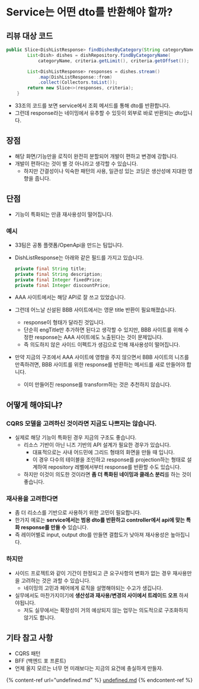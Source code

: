 # Service는 어떤 dto를 반환해야 할까?

## 리뷰 대상 코드

```java
public Slice<DishListResponse> findDishesByCategory(String categoryName, Criteria criteria) {
        List<Dish> dishes = dishRepository.findByCategoryName(
            categoryName, criteria.getLimit(), criteria.getOffset());

        List<DishListResponse> responses = dishes.stream()
            .map(DishListResponse::from)
            .collect(Collectors.toList());
        return new Slice<>(responses, criteria);
    }
```

* 33조의 코드를 보면 service에서 조회 메서드를 통해 dto를 반환합니다.
* 그런데 response라는 네이밍에서 유추할 수 있듯이 외부로 바로 반환되는 dto입니다.

## 장점

* 해당 화면/기능만을 로직이 완전히 분할되어 개발이 편하고 변경에 강합니다.
* 개발이 편하다는 것이 별 것 아니라고 생각할 수 있습니다.
  * 하지만 간결성이나 익숙한 패턴의 사용, 일관성 있는 코딩은 생산성에 지대한 영향을 줍니다.

## 단점

* 기능이 특화되는 만큼 재사용성이 떨어집니다.

### 예시

* 33팀은 공통 플랫폼/OpenApi을 만드는 팀입니다.
*   DishListResponse는 아래와 같은 필드를 가지고 있습니다.

    ```java
    private final String title;
    private final String description;
    private final Integer fixedPrice;
    private final Integer discountPrice;
    ```
* AAA 사이트에서는 해당 API로 잘 쓰고 있었습니다.
* 그런데 어느날 신설된 BBB 사이트에서는 영문 title 반환이 필요해졌습니다.
  * response이 형태가 달라진 것입니다.
  * 단순히 engTitle만 추가하면 된다고 생각할 수 있지만, BBB 사이트를 위해 수정한 response는 AAA 사이트에도 노출된다는 것이 문제입니다.
  * 즉 의도하지 않은 사이드 이펙트가 생김으로 인해 재사용성이 떨어집니다.
* 만약 지금의 구조에서 AAA 사이트에 영향을 주지 않으면서 BBB 사이트의 니즈를 만족하려면, BBB 사이트를 위한 response를 반환하는 메서드를 새로 만들어야 합니다.
  * 이미 만들어진 response를 transform하는 것은 추천하지 않습니다.

## 어떻게 해야되냐?

### CQRS 모델을 고려하신 것이라면 지금도 나쁘지는 않습니다.

* 실제로 해당 기능이 특화된 경우 지금의 구조도 좋습니다.
  * 리소스 기반이 아닌 니즈 기반의 API 설계가 필요한 경우가 있습니다.
    * 대표적으로는 사내 어드민에 그리드 형태의 화면을 만들 때 입니다.
    * 이 경우 다수의 테이블을 조인하고 response를 projection하는 형태로 설계하여 repository 레벨에서부터 response를 반환할 수도 있습니다.
  * 하지만 이것이 의도한 것이라면 **좀 더 특화된 네이밍과 클래스 분리**를 하는 것이 좋습니다.

### 재사용을 고려한다면

* 좀 더 리소스를 기반으로 사용하기 위한 고민이 필요합니다.
* 한가지 예로는 **service에서는 범용 dto를 반환하고 controller에서 api에 맞는 특화 response를 만들 수** 있습니다.
* 즉 레이어별로 input, output dto를 만들면 결합도가 낮아져 재사용성은 높아집니다.

### 하지만

* 사이드 프로젝트와 같이 기간이 한정되고 큰 요구사항의 변화가 없는 경우 재사용만을 고려하는 것은 과할 수 있습니다.
  * 네이밍의 고민과 페어에게 로직을 설명해야되는 수고가 생깁니다.
* 실무에서도 마찬가지이기에 **생산성과 재사용/변경의 사이에서 트레이드 오프** 하셔야됩니다.
  * 저도 실무에서는 확장성이 거의 예상되지 않는 업무는 의도적으로 구조화하지 않기도 합니다.

## 기타 참고 사항

* CQRS 패턴
* BFF (백엔드 포 프론트)
* 언제 올지 모르는 너무 먼 미래보다는 지금의 요건에 충실하게 만들자.

{% content-ref url="undefined.md" %}
[undefined.md](undefined.md)
{% endcontent-ref %}
